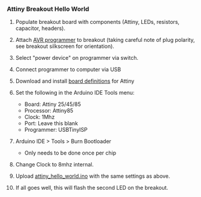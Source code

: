 ### Attiny Breakout Hello World

1. Populate breakout board with components (Attiny, LEDs, resistors, capacitor, headers).
2. Attach [AVR programmer](https://www.sparkfun.com/products/9825) to breakout (taking careful note of plug polarity, see breakout silkscreen for orientation).
3. Select "power device" on programmer via switch.
4. Connect programmer to computer via USB
5. Download and install [board definitions](https://github.com/damellis/attiny) for Attiny
6. Set the following in the Arduino IDE Tools menu:

   - Board: Attiny 25/45/85
   - Processor: Attiny85
   - Clock: 1Mhz
   - Port: Leave this blank
   - Programmer: USBTinyISP
7. Arduino IDE > Tools > Burn Bootloader

   - Only needs to be done once per chip
8. Change Clock to 8mhz internal.
8. Upload [attiny_hello_world.ino](Code/) with the same settings as above.
9. If all goes well, this will flash the second LED on the breakout.

